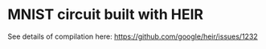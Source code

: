 # MNIST circuit built with HEIR
See details of compilation here: https://github.com/google/heir/issues/1232